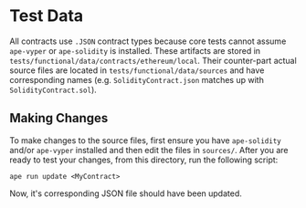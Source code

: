 # Test Data

All contracts use `.JSON` contract types because core tests cannot assume `ape-vyper` or `ape-solidity` is installed.
These artifacts are stored in `tests/functional/data/contracts/ethereum/local`.
Their counter-part actual source files are located in `tests/functional/data/sources` and have corresponding names (e.g. `SolidityContract.json` matches up with `SolidityContract.sol`).

## Making Changes

To make changes to the source files, first ensure you have `ape-solidity` and/or `ape-vyper` installed and then edit the files in `sources/`.
After you are ready to test your changes, from this directory, run the following script:

```shell
ape run update <MyContract>
```

Now, it's corresponding JSON file should have been updated.
